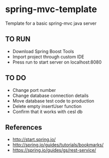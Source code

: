# spring-mvc-template
Template for a basic spring-mvc java server

## TO RUN
- Download Spring Boost Tools
- Import project through custom IDE
- Press run to start server on localhost:8080
## TO DO
- Change port number
- Change database connection details
- Move database test code to production
- Delete empty insertUser function
- Confirm that it works with cesl db

## References
- http://start.spring.io/
- http://spring.io/guides/tutorials/bookmarks/
- https://spring.io/guides/gs/rest-service/
